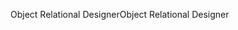 <span data-ttu-id="f7ea5-101">Object Relational Designer</span><span class="sxs-lookup"><span data-stu-id="f7ea5-101">Object Relational Designer</span></span>
